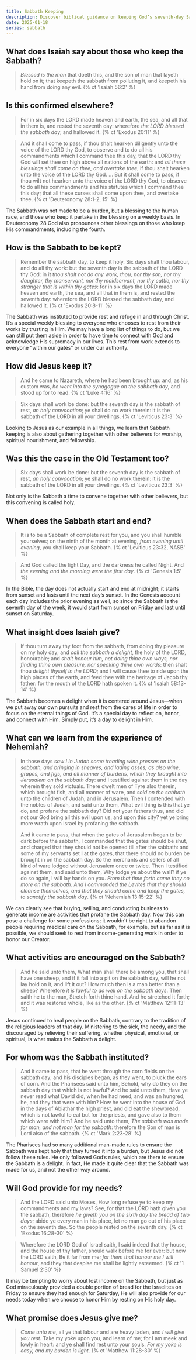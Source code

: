 ```yaml
---
title: Sabbath Keeping
description: Discover biblical guidance on keeping God’s seventh-day Sabbath the way He intended it.
date: 2025-01-18
series: sabbath
---
```


## What does Isaiah say about those who keep the Sabbath?

> *Blessed is the man* that doeth this, and the son of man that layeth hold on it; that keepeth the sabbath from polluting it, and keepeth his hand from doing any evil.
{% ct 'Isaiah 56:2' %}

## Is this confirmed elsewhere?

> For in six days the LORD made heaven and earth, the sea, and all that in them is, and rested the seventh day: wherefore *the LORD blessed the sabbath day*, and hallowed it.
{% ct 'Exodus 20:11' %}

> And it shall come to pass, if thou shalt hearken diligently unto the voice of the LORD thy God, to observe and to do all his commandments which I command thee this day, that the LORD thy God will set thee on high above all nations of the earth: and *all these blessings shall come on thee, and overtake thee*, if thou shalt hearken unto the voice of the LORD thy God. … But it shall come to pass, if thou wilt not hearken unto the voice of the LORD thy God, to observe to do all his commandments and his statutes which I command thee this day; that all these curses shall come upon thee, and overtake thee.
{% ct 'Deuteronomy 28:1-2, 15' %}

The Sabbath was not made to be a burden, but a blessing to the human race, and those who keep it partake in the blessing on a weekly basis. In Deuteronomy 28 God also pronounces other blessings on those who keep His commandments, including the fourth.

## How is the Sabbath to be kept?

> Remember the sabbath day, to keep it holy. Six days shalt thou labour, and do all thy work: but the seventh day is the sabbath of the LORD thy God: in it *thou shalt not do any work, thou, nor thy son, nor thy daughter, thy manservant, nor thy maidservant, nor thy cattle, nor thy stranger that is within thy gates*: for in six days the LORD made heaven and earth, the sea, and all that in them is, and rested the seventh day: wherefore the LORD blessed the sabbath day, and hallowed it.
{% ct 'Exodus 20:8-11' %}

The Sabbath was instituted to provide rest and refuge in and through Christ. It’s a special weekly blessing to everyone who chooses to rest from their works by trusting in Him. We may have a long list of things to do, but we can still put them aside in order to have time to connect with God and acknowledge His supremacy in our lives. This rest from work extends to everyone “within our gates” or under our authority.

## How did Jesus keep it?

> And he came to Nazareth, where he had been brought up: and, as his custom was, *he went into the synagogue on the sabbath day*, and stood up for to read.
{% ct 'Luke 4:16' %}

> Six days shall work be done: but the seventh day is the sabbath of rest, *an holy convocation*; ye shall do no work therein: it is the sabbath of the LORD in all your dwellings.
{% ct 'Leviticus 23:3' %}

Looking to Jesus as our example in all things, we learn that Sabbath keeping is also about gathering together with other believers for worship, spiritual nourishment, and fellowship.

## Was this the case in the Old Testament too?

> Six days shall work be done: but the seventh day is the sabbath of rest, *an holy convocation*; ye shall do no work therein: it is the sabbath of the LORD in all your dwellings.
{% ct 'Leviticus 23:3' %}

Not only is the Sabbath a time to convene together with other believers, but this convening is called holy.

## When does the Sabbath start and end?

> It is to be a Sabbath of complete rest for you, and you shall humble yourselves; on the ninth of the month at evening, *from evening until evening*, you shall keep your Sabbath.
{% ct 'Leviticus 23:32, NASB' %}

> And God called the light Day, and the darkness he called Night. And *the evening and the morning were the first day*.
{% ct 'Genesis 1:5' %}

In the Bible, the day does not actually start and end at midnight; it starts from sunset and lasts until the next day’s sunset. In the Genesis account each day includes the prior evening as well, so since the Sabbath is the seventh day of the week, it would start from sunset on Friday and last until sunset on Saturday.

## What insight does Isaiah give?

> If thou turn away thy foot from the sabbath, from doing thy pleasure on my holy day; and *call the sabbath a delight*, the holy of the LORD, honourable; and *shalt honour him, not doing thine own ways, nor finding thine own pleasure, nor speaking thine own words*: then shalt thou *delight thyself in the LORD*; and I will cause thee to ride upon the high places of the earth, and feed thee with the heritage of Jacob thy father: for the mouth of the LORD hath spoken it.
{% ct 'Isaiah 58:13-14' %}

The Sabbath becomes a delight when it is centered around Jesus—when we put away our own pursuits and rest from the cares of life in order to focus on the eternal things of God. It’s a special day to reflect on, honor, and connect with Him. Simply put, it’s a day to delight in Him.

## What can we learn from the experience of Nehemiah?

> In those days *saw I in Judah some treading wine presses on the sabbath, and bringing in sheaves, and lading asses; as also wine, grapes, and figs, and all manner of burdens, which they brought into Jerusalem on the sabbath day*: and I testified against them in the day wherein they sold victuals. There dwelt men of Tyre also therein, which brought fish, and all manner of ware, and *sold on the sabbath* unto the children of Judah, and in Jerusalem. Then I contended with the nobles of Judah, and said unto them, What evil thing is this that ye do, and profane the sabbath day? Did not your fathers thus, and did not our God bring all this evil upon us, and upon this city? yet ye bring more wrath upon Israel by profaning the sabbath.
>
> And it came to pass, that when the gates of Jerusalem began to be dark before the sabbath, I commanded that the gates should be shut, and charged that they should not be opened till after the sabbath: and some of my servants set I at the gates, that there should no burden be brought in on the sabbath day. So the merchants and sellers of all kind of ware lodged without Jerusalem once or twice. Then I testified against them, and said unto them, Why lodge ye about the wall? if ye do so again, I will lay hands on you. *From that time forth came they no more on the sabbath. And I commanded the Levites that they should cleanse themselves, and that they should come and keep the gates, to sanctify the sabbath day*.
{% ct 'Nehemiah 13:15-22' %}

We can clearly see that buying, selling, and conducting business to generate income are activities that profane the Sabbath day. Now this can pose a challenge for some professions; it wouldn’t be right to abandon people requiring medical care on the Sabbath, for example, but as far as it is possible, we should seek to rest from income-generating work in order to honor our Creator.

## What activities are encouraged on the Sabbath?

> And he said unto them, What man shall there be among you, that shall have one sheep, and if it fall into a pit on the sabbath day, will he not lay hold on it, and lift it out? How much then is a man better than a sheep? Wherefore *it is lawful to do well on the sabbath days*. Then saith he to the man, Stretch forth thine hand. And he stretched it forth; and it was restored whole, like as the other.
{% ct 'Matthew 12:11-13' %}

Jesus continued to heal people on the Sabbath, contrary to the tradition of the religious leaders of that day. Ministering to the sick, the needy, and the discouraged by relieving their suffering, whether physical, emotional, or spiritual, is what makes the Sabbath a delight.

## For whom was the Sabbath instituted?

> And it came to pass, that he went through the corn fields on the sabbath day; and his disciples began, as they went, to pluck the ears of corn. And the Pharisees said unto him, Behold, why do they on the sabbath day that which is not lawful? And he said unto them, Have ye never read what David did, when he had need, and was an hungred, he, and they that were with him? How he went into the house of God in the days of Abiathar the high priest, and did eat the shewbread, which is not lawful to eat but for the priests, and gave also to them which were with him? And he said unto them, *The sabbath was made for man, and not man for the sabbath*: therefore the Son of man is Lord also of the sabbath.
{% ct 'Mark 2:23-28' %}

The Pharisees had so many additional man-made rules to ensure the Sabbath was kept holy that they turned it into a burden, but Jesus did not follow these rules. He only followed God’s rules, which are there to ensure the Sabbath is a delight. In fact, He made it quite clear that the Sabbath was made for us, and not the other way around.

## Will God provide for my needs?

> And the LORD said unto Moses, How long refuse ye to keep my commandments and my laws? See, for that the LORD hath given you the sabbath, therefore *he giveth you on the sixth day the bread of two days*; abide ye every man in his place, let no man go out of his place on the seventh day. So the people rested on the seventh day.
{% ct 'Exodus 16:28-30' %}

> Wherefore the LORD God of Israel saith, I said indeed that thy house, and the house of thy father, should walk before me for ever: but now the LORD saith, Be it far from me; *for them that honour me I will honour*, and they that despise me shall be lightly esteemed.
{% ct '1 Samuel 2:30' %}

It may be tempting to worry about lost income on the Sabbath, but just as God miraculously provided a double portion of bread for the Israelites on Friday to ensure they had enough for Saturday, He will also provide for our needs today when we choose to honor Him by resting on His holy day.

## What promise does Jesus give me?

> *Come unto me*, all ye that labour and are heavy laden, and *I will give you rest*. Take my yoke upon you, and learn of me; for I am meek and lowly in heart: and ye shall find rest unto your souls. *For my yoke is easy, and my burden is light*.
{% ct 'Matthew 11:28-30' %}